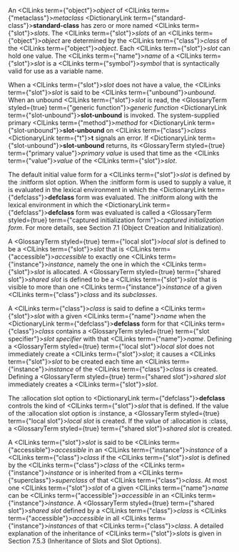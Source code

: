  



An <ClLinks  term={"object"}><i>object</i></ClLinks> of <ClLinks  term={"metaclass"}><i>metaclass</i></ClLinks> <DictionaryLink  term={"standard-class"}><b>standard-class</b></DictionaryLink> has zero or more named <ClLinks  term={"slot"}><i>slots</i></ClLinks>. The <ClLinks  term={"slot"}><i>slots</i></ClLinks> of an <ClLinks  term={"object"}><i>object</i></ClLinks> are determined by the <ClLinks  term={"class"}><i>class</i></ClLinks> of the <ClLinks  term={"object"}><i>object</i></ClLinks>. Each <ClLinks  term={"slot"}><i>slot</i></ClLinks> can hold one value. The <ClLinks  term={"name"}><i>name</i></ClLinks> of a <ClLinks  term={"slot"}><i>slot</i></ClLinks> is a <ClLinks  term={"symbol"}><i>symbol</i></ClLinks> that is syntactically valid for use as a variable name. 



When a <ClLinks  term={"slot"}><i>slot</i></ClLinks> does not have a value, the <ClLinks  term={"slot"}><i>slot</i></ClLinks> is said to be <ClLinks  term={"unbound"}><i>unbound</i></ClLinks>. When an unbound <ClLinks  term={"slot"}><i>slot</i></ClLinks> is read, the <GlossaryTerm styled={true} term={"generic function"}><i>generic function</i></GlossaryTerm> <DictionaryLink  term={"slot-unbound"}><b>slot-unbound</b></DictionaryLink> is invoked. The system-supplied primary <ClLinks  term={"method"}><i>method</i></ClLinks> for <DictionaryLink  term={"slot-unbound"}><b>slot-unbound</b></DictionaryLink> on <ClLinks  term={"class"}><i>class</i></ClLinks> <DictionaryLink  term={"t"}><b>t</b></DictionaryLink> signals an error. If <DictionaryLink  term={"slot-unbound"}><b>slot-unbound</b></DictionaryLink> returns, its <GlossaryTerm styled={true} term={"primary value"}><i>primary value</i></GlossaryTerm> is used that time as the <ClLinks  term={"value"}><i>value</i></ClLinks> of the <ClLinks  term={"slot"}><i>slot</i></ClLinks>. 



The default initial value form for a <ClLinks  term={"slot"}><i>slot</i></ClLinks> is defined by the :initform slot option. When the :initform form is used to supply a value, it is evaluated in the lexical environment in which the <DictionaryLink  term={"defclass"}><b>defclass</b></DictionaryLink> form was evaluated. The :initform along with the lexical environment in which the <DictionaryLink  term={"defclass"}><b>defclass</b></DictionaryLink> form was evaluated is called a <GlossaryTerm styled={true} term={"captured initialization form"}><i>captured initialization form</i></GlossaryTerm>. For more details, see Section 7.1 (Object Creation and Initialization). 



A <GlossaryTerm styled={true} term={"local slot"}><i>local slot</i></GlossaryTerm> is defined to be a <ClLinks  term={"slot"}><i>slot</i></ClLinks> that is <ClLinks  term={"accessible"}><i>accessible</i></ClLinks> to exactly one <ClLinks  term={"instance"}><i>instance</i></ClLinks>, namely the one in which the <ClLinks  term={"slot"}><i>slot</i></ClLinks> is allocated. A <GlossaryTerm styled={true} term={"shared slot"}><i>shared slot</i></GlossaryTerm> is defined to be a <ClLinks  term={"slot"}><i>slot</i></ClLinks> that is visible to more than one <ClLinks  term={"instance"}><i>instance</i></ClLinks> of a given <ClLinks  term={"class"}><i>class</i></ClLinks> and its *subclasses*. 



A <ClLinks  term={"class"}><i>class</i></ClLinks> is said to define a <ClLinks  term={"slot"}><i>slot</i></ClLinks> with a given <ClLinks  term={"name"}><i>name</i></ClLinks> when the <DictionaryLink  term={"defclass"}><b>defclass</b></DictionaryLink> form for that <ClLinks  term={"class"}><i>class</i></ClLinks> contains a <GlossaryTerm styled={true} term={"slot specifier"}><i>slot specifier</i></GlossaryTerm> with that <ClLinks  term={"name"}><i>name</i></ClLinks>. Defining a <GlossaryTerm styled={true} term={"local slot"}><i>local slot</i></GlossaryTerm> does not immediately create a <ClLinks  term={"slot"}><i>slot</i></ClLinks>; it causes a <ClLinks  term={"slot"}><i>slot</i></ClLinks> to be created each time an <ClLinks  term={"instance"}><i>instance</i></ClLinks> of the <ClLinks  term={"class"}><i>class</i></ClLinks> is created. Defining a <GlossaryTerm styled={true} term={"shared slot"}><i>shared slot</i></GlossaryTerm> immediately creates a <ClLinks  term={"slot"}><i>slot</i></ClLinks>. 



The :allocation slot option to <DictionaryLink  term={"defclass"}><b>defclass</b></DictionaryLink> controls the kind of <ClLinks  term={"slot"}><i>slot</i></ClLinks> that is defined. If the value of the :allocation slot option is :instance, a <GlossaryTerm styled={true} term={"local slot"}><i>local slot</i></GlossaryTerm> is created. If the value of :allocation is :class, a <GlossaryTerm styled={true} term={"shared slot"}><i>shared slot</i></GlossaryTerm> is created. 



A <ClLinks  term={"slot"}><i>slot</i></ClLinks> is said to be <ClLinks  term={"accessible"}><i>accessible</i></ClLinks> in an <ClLinks  term={"instance"}><i>instance</i></ClLinks> of a <ClLinks  term={"class"}><i>class</i></ClLinks> if the <ClLinks  term={"slot"}><i>slot</i></ClLinks> is defined by the <ClLinks  term={"class"}><i>class</i></ClLinks> of the <ClLinks  term={"instance"}><i>instance</i></ClLinks> or is inherited from a <ClLinks  term={"superclass"}><i>superclass</i></ClLinks> of that <ClLinks  term={"class"}><i>class</i></ClLinks>. At most one <ClLinks  term={"slot"}><i>slot</i></ClLinks> of a given <ClLinks  term={"name"}><i>name</i></ClLinks> can be <ClLinks  term={"accessible"}><i>accessible</i></ClLinks> in an <ClLinks  term={"instance"}><i>instance</i></ClLinks>. A <GlossaryTerm styled={true} term={"shared slot"}><i>shared slot</i></GlossaryTerm> defined by a <ClLinks  term={"class"}><i>class</i></ClLinks> is <ClLinks  term={"accessible"}><i>accessible</i></ClLinks> in all <ClLinks  term={"instance"}><i>instances</i></ClLinks> of that <ClLinks  term={"class"}><i>class</i></ClLinks>. A detailed explanation of the inheritance of <ClLinks  term={"slot"}><i>slots</i></ClLinks> is given in Section 7.5.3 (Inheritance of Slots and Slot Options). 



